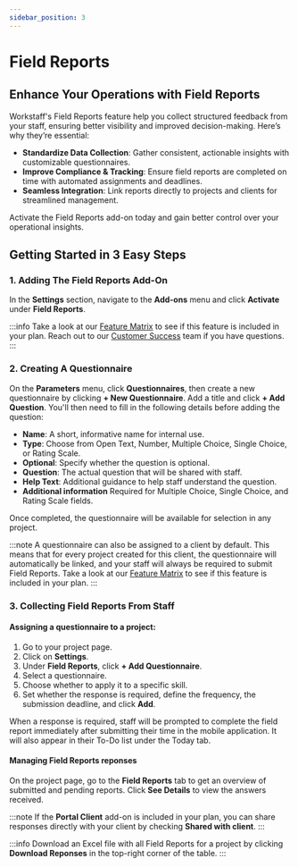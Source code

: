 ```yaml
---
sidebar_position: 3
---
```


# Field Reports

## Enhance Your Operations with Field Reports

Workstaff's Field Reports feature help you collect structured feedback from your staff, ensuring better visibility and improved decision-making. Here’s why they’re essential:
- **Standardize Data Collection**: Gather consistent, actionable insights with customizable questionnaires.
- **Improve Compliance & Tracking**: Ensure field reports are completed on time with automated assignments and deadlines.
- **Seamless Integration**: Link reports directly to projects and clients for streamlined management.

Activate the Field Reports add-on today and gain better control over your operational insights.

## Getting Started in 3 Easy Steps

### 1. Adding The Field Reports Add-On

In the **Settings** section, navigate to the **Add-ons** menu and click **Activate** under **Field Reports**.

:::info
Take a look at our [Feature Matrix](../features-matrix.md) to see if this feature is included in your plan. Reach out to our [Customer Success](mailto:customer.success@workstaff.app) team if you have questions.
:::

### 2. Creating A Questionnaire

On the **Parameters** menu, click **Questionnaires**, then create a new questionnaire by clicking **+ New Questionnaire**. Add a title and click **+ Add Question**. You'll then need to fill in the following details before adding the question:
- **Name**: A short, informative name for internal use.
- **Type**: Choose from Open Text, Number, Multiple Choice, Single Choice, or Rating Scale.
- **Optional**: Specify whether the question is optional.
- **Question**: The actual question that will be shared with staff.
- **Help Text**: Additional guidance to help staff understand the question.
- **Additional information** Required for Multiple Choice, Single Choice, and Rating Scale fields.

Once completed, the questionnaire will be available for selection in any project.

:::note
A questionnaire can also be assigned to a client by default. This means that for every project created for this client, the questionnaire will automatically be linked, and your staff will always be required to submit Field Reports. Take a look at our [Feature Matrix](../features-matrix.md) to see if this feature is included in your plan.
:::

### 3. Collecting Field Reports From Staff

#### Assigning a questionnaire to a project:

1. Go to your project page.
2. Click on **Settings**.
3. Under **Field Reports**, click **+ Add Questionnaire**.
4. Select a questionnaire.
5. Choose whether to apply it to a specific skill.
6. Set whether the response is required, define the frequency, the submission deadline, and click **Add**.

When a response is required, staff will be prompted to complete the field report immediately after submitting their time in the mobile application. It will also appear in their To-Do list under the Today tab.

#### Managing Field Reports reponses

On the project page, go to the **Field Reports** tab to get an overview of submitted and pending reports. Click **See Details** to view the answers received.

:::note
If the **Portal Client** add-on is included in your plan, you can share responses directly with your client by checking **Shared with client**.
:::

:::info
Download an Excel file with all Field Reports for a project by clicking **Download Reponses** in the top-right corner of the table.
:::